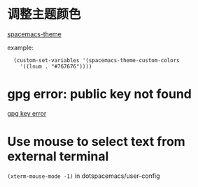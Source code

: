 # 调整主题颜色

[spacemacs-theme](https://github.com/nashamri/spacemacs-theme)

example:

```
  (custom-set-variables '(spacemacs-theme-custom-colors
    '((lnum . "#767676"))))
```
# gpg error: public key not found

[gpg key error](https://emacs-china.org/t/gnu-elpa/9255)


# Use mouse to select text from external terminal

`(xterm-mouse-mode -1)` in dotspacemacs/user-config


